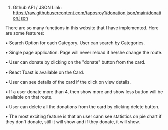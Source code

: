 1. Github API / JSON Link: https://raw.githubusercontent.com/taposroy1/donation.json/main/donation.json

 There are so many functions in this website that I have implemented. Here are some features:

 • Search Option for each Category. User can search by Categories.

 • Single page application. Page will never reload if he/she change the route.

 • User can donate by clicking on the "donate" button from the card.

 • React Toast is available on the Card.

 • User can see details of the card if the click on view details. 

 • If a user donate more than 4, then show more and show less button will be available on that route. 

 • User can delete all the donations from the card by clicking delete button.
 
 • The most exciting feature is that an user cann see statistics on pie chart if they don't donate, still it will show and if they donate, it will show. 
